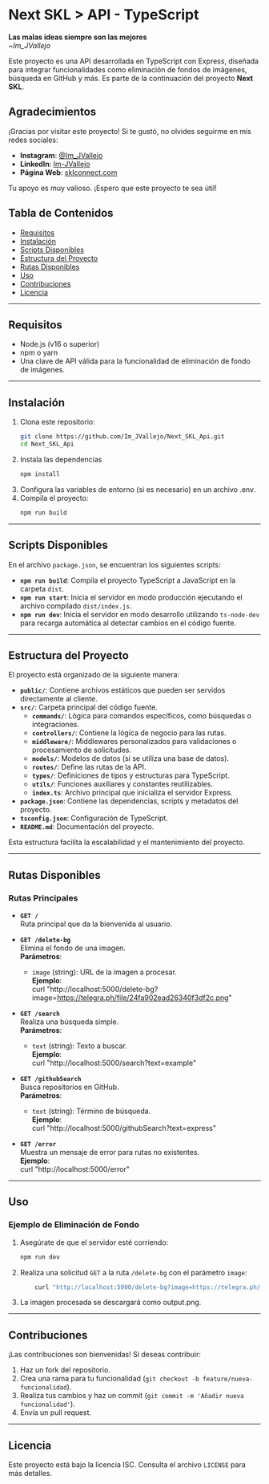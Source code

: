 # Next SKL > API - TypeScript

**Las malas ideas siempre son las mejores**  
~*Im_JVallejo*

Este proyecto es una API desarrollada en TypeScript con Express, diseñada para integrar funcionalidades como eliminación de fondos de imágenes, búsqueda en GitHub y más. Es parte de la continuación del proyecto **Next SKL**.

## Agradecimientos

¡Gracias por visitar este proyecto! Si te gustó, no olvides seguirme en mis redes sociales:  
- **Instagram**: [@Im_JVallejo](https://www.instagram.com/Im_JVallejo)  
- **LinkedIn**: [Im-JVallejo](https://www.linkedin.com/in/Im-JVallejo)  
- **Página Web**: [sklconnect.com](https://sklconnect.com)  

Tu apoyo es muy valioso. ¡Espero que este proyecto te sea útil!

## Tabla de Contenidos

- [Requisitos](#requisitos)
- [Instalación](#instalación)
- [Scripts Disponibles](#scripts-disponibles)
- [Estructura del Proyecto](#estructura-del-proyecto)
- [Rutas Disponibles](#rutas-disponibles)
- [Uso](#uso)
- [Contribuciones](#contribuciones)
- [Licencia](#licencia)

---

## Requisitos

- Node.js (v16 o superior)
- npm o yarn
- Una clave de API válida para la funcionalidad de eliminación de fondo de imágenes.

---

## Instalación

1. Clona este repositorio:
   ```bash
   git clone https://github.com/Im_JVallejo/Next_SKL_Api.git
   cd Next_SKL_Api
   ```
2. Instala las dependencias
   ```bash
   npm install
   ```
3. Configura las variables de entorno (si es necesario) en un archivo .env.
4. Compila el proyecto:
   ```bash
   npm run build
   ```

---

## Scripts Disponibles

En el archivo `package.json`, se encuentran los siguientes scripts:

- **`npm run build`**: Compila el proyecto TypeScript a JavaScript en la carpeta `dist`.
- **`npm run start`**: Inicia el servidor en modo producción ejecutando el archivo compilado `dist/index.js`.
- **`npm run dev`**: Inicia el servidor en modo desarrollo utilizando `ts-node-dev` para recarga automática al detectar cambios en el código fuente.

---

## Estructura del Proyecto

El proyecto está organizado de la siguiente manera:

- **`public/`**: Contiene archivos estáticos que pueden ser servidos directamente al cliente.
- **`src/`**: Carpeta principal del código fuente.
  - **`commands/`**: Lógica para comandos específicos, como búsquedas o integraciones.
  - **`controllers/`**: Contiene la lógica de negocio para las rutas.
  - **`middleware/`**: Middlewares personalizados para validaciones o procesamiento de solicitudes.
  - **`models/`**: Modelos de datos (si se utiliza una base de datos).
  - **`routes/`**: Define las rutas de la API.
  - **`types/`**: Definiciones de tipos y estructuras para TypeScript.
  - **`utils/`**: Funciones auxiliares y constantes reutilizables.
  - **`index.ts`**: Archivo principal que inicializa el servidor Express.
- **`package.json`**: Contiene las dependencias, scripts y metadatos del proyecto.
- **`tsconfig.json`**: Configuración de TypeScript.
- **`README.md`**: Documentación del proyecto.

Esta estructura facilita la escalabilidad y el mantenimiento del proyecto.

---

## Rutas Disponibles

### Rutas Principales

- **`GET /`**  
  Ruta principal que da la bienvenida al usuario.

- **`GET /delete-bg`**  
  Elimina el fondo de una imagen.  
  **Parámetros**:

  - `image` (string): URL de la imagen a procesar.  
    **Ejemplo**:  
    curl "http://localhost:5000/delete-bg?image=https://telegra.ph/file/24fa902ead26340f3df2c.png"

- **`GET /search`**  
  Realiza una búsqueda simple.  
  **Parámetros**:

  - `text` (string): Texto a buscar.  
    **Ejemplo**:  
    curl "http://localhost:5000/search?text=example"

- **`GET /githubSearch`**  
  Busca repositorios en GitHub.  
  **Parámetros**:

  - `text` (string): Término de búsqueda.  
    **Ejemplo**:  
    curl "http://localhost:5000/githubSearch?text=express"

- **`GET /error`**  
  Muestra un mensaje de error para rutas no existentes.  
  **Ejemplo**:  
  curl "http://localhost:5000/error"

---

## Uso

### Ejemplo de Eliminación de Fondo

1. Asegúrate de que el servidor esté corriendo:
   ```bash
   npm run dev
   ```
2. Realiza una solicitud `GET` a la ruta `/delete-bg` con el parámetro `image`:
   ```bash
       curl "http://localhost:5000/delete-bg?image=https://telegra.ph/file/24fa902ead26340f3df2c.png" --output output.png
   ```
3. La imagen procesada se descargará como output.png.

---
## Contribuciones

¡Las contribuciones son bienvenidas! Si deseas contribuir:

1. Haz un fork del repositorio.
2. Crea una rama para tu funcionalidad (`git checkout -b feature/nueva-funcionalidad`).
3. Realiza tus cambios y haz un commit (`git commit -m 'Añadir nueva funcionalidad'`).
4. Envía un pull request.

---
## Licencia

Este proyecto está bajo la licencia ISC. Consulta el archivo `LICENSE` para más detalles.